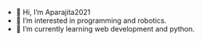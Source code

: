 - 👋 Hi, I’m Aparajita2021
- 👀 I’m interested in programming and robotics.
- 🌱 I’m currently learning web development and python.
